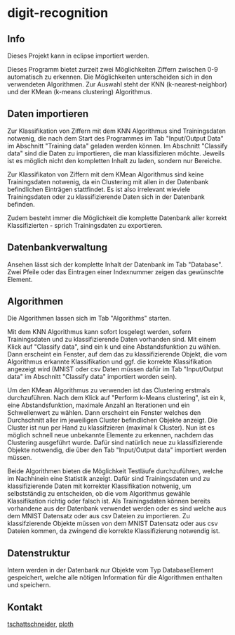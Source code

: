 # digit-recognition

## Info

Dieses Projekt kann in eclipse importiert werden.

Dieses Programm bietet zurzeit zwei Möglichkeiten Ziffern zwischen 0-9 automatisch zu erkennen. 
Die Möglichkeiten unterscheiden sich in den verwendeten Algorithmen. Zur Auswahl steht der KNN (k-nearest-neighbor) und der KMean (k-means clustering) Algorithmus.

## Daten importieren

Zur Klassifikation von Ziffern mit dem KNN Algorithmus sind Trainingsdaten notwenig, die nach dem Start des Programmes im Tab "Input/Output Data" im Abschnitt "Training data" geladen werden können.
Im Abschnitt "Classify data" sind die Daten zu importieren, die man klassifizieren möchte.
Jeweils ist es möglich nicht den kompletten Inhalt zu laden, sondern nur Bereiche.

Zur Klassifikaton von Ziffern mit dem KMean Algorithmus sind keine Trainingsdaten notwenig, da ein Clustering mit allen in der Datenbank befindlichen Einträgen stattfindet. Es ist also irrelevant wieviele Trainingsdaten oder zu klassifizierende Daten sich in der Datenbank befinden.

Zudem besteht immer die Möglichkeit die komplette Datenbank aller korrekt Klassifizierten - sprich Trainingsdaten zu exportieren.

## Datenbankverwaltung

Ansehen lässt sich der komplette Inhalt der Datenbank im Tab "Database". Zwei Pfeile oder das Eintragen einer Indexnummer zeigen das gewünschte Element.

## Algorithmen

Die Algorithmen lassen sich im Tab "Algorithms" starten.

Mit dem KNN Algorithmus kann sofort losgelegt werden, sofern Trainingsdaten und zu klassifizierende Daten vorhanden sind.
Mit einem Klick auf "Classify data", sind ein k und eine Abstandsfunktion zu wählen. 
Dann erscheint ein Fenster, auf dem das zu klassifizierende Objekt, die vom Algorithmus erkannte Klassifikation und ggf. die korrekte Klassifikation angezeigt wird (MNIST oder csv Daten müssen dafür im Tab "Input/Output data" im Abschnitt "Classify data" importiert worden sein).

Um den KMean Algorithmus zu verwenden ist das Clustering erstmals durchzuführen. Nach dem Klick auf "Perform k-Means clustering", ist ein k, eine Abstandsfunktion, maximale Anzahl an Iterationen und ein Schwellenwert zu wählen. 
Dann erscheint ein Fenster welches den Durchschnitt aller im jeweiligen Cluster befindlichen Objekte anzeigt. Die Cluster ist nun per Hand zu klassifzieren (maximal k Cluster).
Nun ist es möglich schnell neue unbekannte Elemente zu erkennen, nachdem das Clustering ausgeführt wurde. Dafür sind natürlich neue zu klassifizierende Objekte notwendig, die über den Tab "Input/Output data" importiert werden müssen.

Beide Algorithmen bieten die Möglichkeit Testläufe durchzuführen, welche im Nachhinein eine Statistik anzeigt. Dafür sind Trainingsdaten und zu klassifizierende Daten mit korrekter Klassifikation notwenig, um selbstständig zu entscheiden, ob die vom Algorithmus gewähle Klassifikation richtig oder falsch ist.
Als Trainingsdaten können bereits vorhandene aus der Datenbank verwendet werden oder es sind welche aus dem MNIST Datensatz oder aus csv Dateien zu importieren.
Zu klassifzierende Objekte müssen von dem MNIST Datensatz oder aus csv Dateien kommen, da zwingend die korrekte Klassifizierung notwendig ist.

## Datenstruktur

Intern werden in der Datenbank nur Objekte vom Typ DatabaseElement gespeichert, welche alle nötigen Information für die Algorithmen enthalten und speichern.

## Kontakt

[tschattschneider](https://github.com/tschattschneider), [ploth](https://github.com/ploth)
